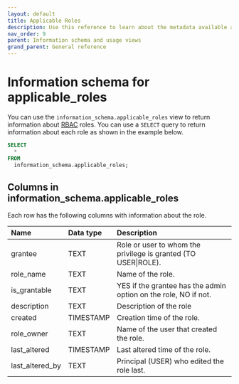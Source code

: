 ```yaml
---
layout: default
title: Applicable Roles
description: Use this reference to learn about the metadata available about roles using the information schema.
nav_order: 9
parent: Information schema and usage views
grand_parent: General reference
---
```


# Information schema for applicable_roles

You can use the `information_schema.applicable_roles` view to return information about [RBAC](../../managing-your-account/rbac.md) roles. 
You can use a `SELECT` query to return information about each role as shown in the example below.

```sql
SELECT
  *
FROM
  information_schema.applicable_roles;
```

## Columns in information_schema.applicable_roles

Each row has the following columns with information about the role.

| Name            | Data type | Description                                                     |
|:----------------|:----------|:----------------------------------------------------------------|
| grantee         | TEXT      | Role or user to whom the privilege is granted (TO USER\|ROLE).  |
| role_name       | TEXT      | Name of the role.                                               |
| is_grantable    | TEXT      | YES if the grantee has the admin option on the role, NO if not. |
| description     | TEXT      | Description of the role                                         |
| created         | TIMESTAMP | Creation time of the role.                                      |
| role_owner      | TEXT      | Name of the user that created the role.                         |
| last_altered    | TIMESTAMP | Last altered time of the role.                                  |
| last_altered_by | TEXT      | Principal (USER) who edited the role last.                      |
